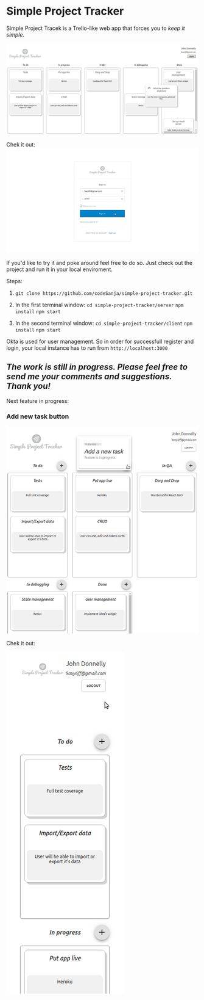 # Simple Project Tracker

Simple Project Tracek is a Trello-like web app that forces you to *keep it simple*.

![alt tag](https://raw.githubusercontent.com/codeSanja/simple-project-tracker/master/screenshots/dashboard.png)


Chek it out:
![alt tag](https://raw.githubusercontent.com/codeSanja/simple-project-tracker/master/screenshots/live.gif)

If you'd like to try it and poke around feel free to do so.
Just check out the project and run it in your local enviroment.

Steps:
1. `git clone https://github.com/codeSanja/simple-project-tracker.git`

2. In the first terminal window: 
`cd simple-project-tracker/server`
`npm install`
`npm start`

3. In the second terminal window: 
`cd simple-project-tracker/client`
`npm install`
`npm start`

Okta is used for user management. So in order for successfull register and login, your local instance has to run from `http://localhost:3000`


## *The work is still in progress. Please feel free to send me your comments and suggestions. Thank you!*

Next feature in progress:
### Add new task button
![alt tag](https://raw.githubusercontent.com/codeSanja/simple-project-tracker/master/screenshots/addTaskScreenshot.gif)


Chek it out:

![alt tag](https://raw.githubusercontent.com/codeSanja/simple-project-tracker/master/screenshots/addTaskHover.gif)
